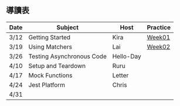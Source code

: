 
## 導讀表

|Date|Subject|Host|Practice|
|--- |-------|----|--------|
|3/12|Getting Started|Kira|[Week01](https://github.com/DeepJavaScript/UnitTestByJest/tree/Clark/week01)|
|3/19|Using Matchers|Lai|[Week02](https://github.com/DeepJavaScript/UnitTestByJest/tree/Clark/week02)|
|3/26|Testing Asynchronous Code|Hello-Day|
|4/10|Setup and Teardown|Ruru|
|4/17|Mock Functions|Letter|
|4/24|Jest Platform|Chris|
|4/31|